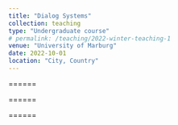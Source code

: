 ```yaml
---
title: "Dialog Systems"
collection: teaching
type: "Undergraduate course"
# permalink: /teaching/2022-winter-teaching-1
venue: "University of Marburg"
date: 2022-10-01
location: "City, Country"
---
```


<!-- This is a description of a teaching experience. You can use markdown like any other post. -->

<!-- Heading 1 -->
======

<!-- Heading 2 -->
======

<!-- Heading 3 -->
======